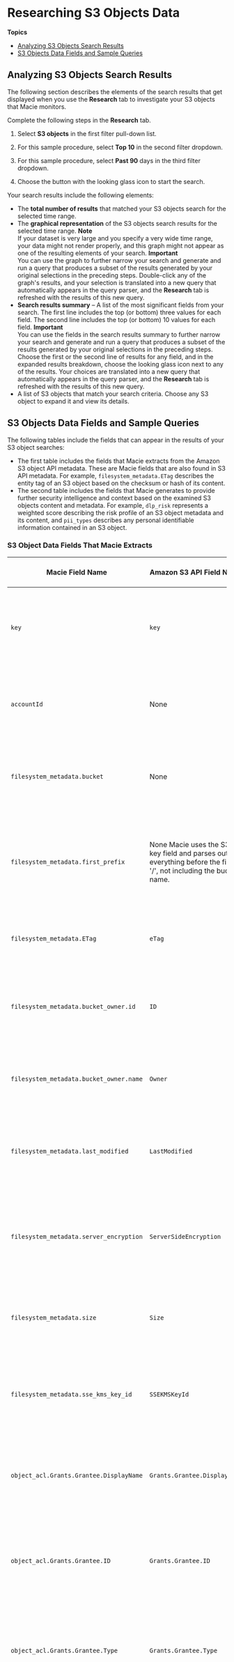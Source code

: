 # Researching S3 Objects Data<a name="s3objectsdata"></a>

**Topics**
+ [Analyzing S3 Objects Search Results](#s3searchresults)
+ [S3 Objects Data Fields and Sample Queries](#s3fields)

## Analyzing S3 Objects Search Results<a name="s3searchresults"></a>

The following section describes the elements of the search results that get displayed when you use the **Research** tab to investigate your S3 objects that Macie monitors\. 

Complete the following steps in the **Research** tab\.

1. Select **S3 objects** in the first filter pull\-down list\.

1. For this sample procedure, select **Top 10** in the second filter dropdown\.

1. For this sample procedure, select **Past 90** days in the third filter dropdown\.

1. Choose the button with the looking glass icon to start the search\.

Your search results include the following elements:
+ The **total number of results** that matched your S3 objects search for the selected time range\.
+ The **graphical representation** of the S3 objects search results for the selected time range\.
**Note**  
If your dataset is very large and you specify a very wide time range, your data might not render properly, and this graph might not appear as one of the resulting elements of your search\.
**Important**  
You can use the graph to further narrow your search and generate and run a query that produces a subset of the results generated by your original selections in the preceding steps\. Double\-click any of the graph's results, and your selection is translated into a new query that automatically appears in the query parser, and the **Research** tab is refreshed with the results of this new query\. 
+ **Search results summary** – A list of the most significant fields from your search\. The first line includes the top \(or bottom\) three values for each field\. The second line includes the top \(or bottom\) 10 values for each field\.
**Important**  
You can use the fields in the search results summary to further narrow your search and generate and run a query that produces a subset of the results generated by your original selections in the preceding steps\. Choose the first or the second line of results for any field, and in the expanded results breakdown, choose the looking glass icon next to any of the results\. Your choices are translated into a new query that automatically appears in the query parser, and the **Research** tab is refreshed with the results of this new query\.
+ A list of S3 objects that match your search criteria\. Choose any S3 object to expand it and view its details\.

## S3 Objects Data Fields and Sample Queries<a name="s3fields"></a>

The following tables include the fields that can appear in the results of your S3 object searches:
+ The first table includes the fields that Macie extracts from the Amazon S3 object API metadata\. These are Macie fields that are also found in S3 API metadata\. For example, `filesystem_metadata.ETag` describes the entity tag of an S3 object based on the checksum or hash of its content\.
+ The second table includes the fields that Macie generates to provide further security intelligence and context based on the examined S3 objects content and metadata\. For example, `dlp_risk` represents a weighted score describing the risk profile of an S3 object metadata and its content, and `pii_types` describes any personal identifiable information contained in an S3 object\.

### S3 Object Data Fields That Macie Extracts<a name="s3fields_extracted"></a>


| Macie Field Name | Amazon S3 API Field Name | Amazon S3 API Operation | Macie Field Type | Description | Example Search Query | 
| --- | --- | --- | --- | --- | --- | 
| `key` | `key` | `get-bucket` \(`listObjects`\)  | String   | The S3 object key path\. | Search for document names with the keyword "myobject": [\[See the AWS documentation website for more details\]](http://docs.aws.amazon.com/macie/latest/userguide/s3objectsdata.html)  | 
| `accountId` | None | None  |  String | The AWS account ID that owns the S3 object\. | Search for S3 objects owned by a particular account ID:  [\[See the AWS documentation website for more details\]](http://docs.aws.amazon.com/macie/latest/userguide/s3objectsdata.html)  | 
| `filesystem_metadata.bucket` | None | None  | String | The S3 bucket name that holds the S3 object\. | Search for S3 objects in a particular S3 bucket:  [\[See the AWS documentation website for more details\]](http://docs.aws.amazon.com/macie/latest/userguide/s3objectsdata.html)  | 
| `filesystem_metadata.first_prefix` | None  Macie uses the S3 key field and parses out everything before the first '/', not including the bucket name\.   | `get-bucket` \(`listObjects`\)  | String | The name of the first folder that contains the S3 object\. | Search for S3 objects contained in first folder names where folder name is `AWSLogs`:  [\[See the AWS documentation website for more details\]](http://docs.aws.amazon.com/macie/latest/userguide/s3objectsdata.html)  | 
| `filesystem_metadata.ETag` | `eTag` | `get-bucket` \(`listBuckets`\) | String | The entity tag as defined in RFC 2616\.   | Search for a particular `eTag`:  [\[See the AWS documentation website for more details\]](http://docs.aws.amazon.com/macie/latest/userguide/s3objectsdata.html)  | 
| `filesystem_metadata.bucket_owner.id` | `ID` | `get-bucket-acl` | String | The unique ID of the S3 bucket owner\.  | Search for S3 objects belonging to a particular owner ID:  [\[See the AWS documentation website for more details\]](http://docs.aws.amazon.com/macie/latest/userguide/s3objectsdata.html)  | 
| `filesystem_metadata.bucket_owner.name` | `Owner` | `get-bucket-acl` | String | The name of the S3 bucket owner\.  | Search for S3 objects owned by John Doe:  [\[See the AWS documentation website for more details\]](http://docs.aws.amazon.com/macie/latest/userguide/s3objectsdata.html)  | 
| `filesystem_metadata.last_modified` | `LastModified` | `get-bucket` \(`list-buckets`\) | Date | The timestamp when the S3 object was last modified\.  | Search for S3 objects that were modified in the last 24 hours:  [\[See the AWS documentation website for more details\]](http://docs.aws.amazon.com/macie/latest/userguide/s3objectsdata.html)  | 
| `filesystem_metadata.server_encryption` | `ServerSideEncryption` | `get-object`  | String | The server side encryption used to encrypt an S3 object\.  | Search for objects that aren't encrypted with the AES256 standard:  [\[See the AWS documentation website for more details\]](http://docs.aws.amazon.com/macie/latest/userguide/s3objectsdata.html)  | 
| `filesystem_metadata.size` | `Size` | `get-bucket` \(`list-buckets`\)  | Integer | The size of the S3 object's content in bytes\.  | Search for S3 objects that are larger than 1 MB:  [\[See the AWS documentation website for more details\]](http://docs.aws.amazon.com/macie/latest/userguide/s3objectsdata.html)  | 
| `filesystem_metadata.sse_kms_key_id` | `SSEKMSKeyId` | `get-object` | String | The unique identifier \(ARN\) of the master key used for server side encryption of the S3 objects\.  | Search for all S3 objects encrypted with a given key ID:  [\[See the AWS documentation website for more details\]](http://docs.aws.amazon.com/macie/latest/userguide/s3objectsdata.html)  | 
| `object_acl.Grants.Grantee.DisplayName` | `Grants.Grantee.DisplayName` | `get-object-acl` | String | The ACL grantee name\.  | Search for S3 object ACL permissions granted to John Doe:  [\[See the AWS documentation website for more details\]](http://docs.aws.amazon.com/macie/latest/userguide/s3objectsdata.html)  | 
| `object_acl.Grants.Grantee.ID` | `Grants.Grantee.ID` | `get-object-acl` | String | The ACL grantee unique ID\.  | Search for S3 object ACL permissions with a particular grantee ID:  [\[See the AWS documentation website for more details\]](http://docs.aws.amazon.com/macie/latest/userguide/s3objectsdata.html)  | 
| `object_acl.Grants.Grantee.Type` | `Grants.Grantee.Type` | `get-object-acl` | String | The ACL grantee type, such as `CanonicalUser` or `Group`\.  | Search for all S3 object ACLs that are granted to users or groups:  [\[See the AWS documentation website for more details\]](http://docs.aws.amazon.com/macie/latest/userguide/s3objectsdata.html)  | 
| `object_acl.Grants.Grantee.URI` | `Grants.Grantee.URI` | `get-object-acl` | String | The ACL grantee URI\.  | Search for S3 object ACLs with the `AllUsers` grant:  [\[See the AWS documentation website for more details\]](http://docs.aws.amazon.com/macie/latest/userguide/s3objectsdata.html)  | 
| `object_acl.Grants.Permission` | `Grants.Permission` | `get-object-acl` | String | The ACL grantee permission\.  | Search for S3 object ACLs that grant full control:  [\[See the AWS documentation website for more details\]](http://docs.aws.amazon.com/macie/latest/userguide/s3objectsdata.html)  | 
| `object_acl.Owner.DisplayName` | `Owner.DisplayName` | `get-object-acl` | String | The ACL owner name\.  | Search for S3 objects owned by John Doe:  [\[See the AWS documentation website for more details\]](http://docs.aws.amazon.com/macie/latest/userguide/s3objectsdata.html)  | 
| `object_acl.Owner.ID` | `Owner.ID` | `get-object-acl` | String | The ACL owner ID\.  |  Search for S3 objects belonging to a particular owner ID:  [\[See the AWS documentation website for more details\]](http://docs.aws.amazon.com/macie/latest/userguide/s3objectsdata.html)  | 

### S3 Object Data FieldsThat Macie Generates<a name="s3fields_macie-generated"></a>


| Macie Field Name | Macie Field Type | Description | Example Search Query | 
| --- | --- | --- | --- | 
| `@timestamp` | Date | The timestamp when the S3 object was last modified\.  | Search for S3 objects classified by Macie in the last 24 hours:  [\[See the AWS documentation website for more details\]](http://docs.aws.amazon.com/macie/latest/userguide/s3objectsdata.html)  | 
| `content_type` | String | The content and encoding type of the S3 object\.   You can locate this value in the **Name** field for a particular content type in the **Content types** section of the Macie console's **Settings** page\.   | Search for java source code containing hard\-coded AWS credentials:  [\[See the AWS documentation website for more details\]](http://docs.aws.amazon.com/macie/latest/userguide/s3objectsdata.html)  | 
| `dlp_risk` | Integer | Through the automatic classification methods, an object monitored by Macie is assigned risk levels based on each content type, file extension, theme, regex, PII, and SVM artifact that is assigned to it\. The object's compound \(final\) risk level \(`dlp_risk`\) is set to the highest value of its assigned risk levels\.   You can find risk levels in the **Settings** page of the Macie console for their respective supported data classifiers\.   | Search for globally accessible \(read or write\) objects with the compound \(final\) risk level of 5 or higher:  [\[See the AWS documentation website for more details\]](http://docs.aws.amazon.com/macie/latest/userguide/s3objectsdata.html)  | 
| `encoding` | String | The encoding scheme identified when analyzing the S3 object content\.  | Search for Unicode text documents:  [\[See the AWS documentation website for more details\]](http://docs.aws.amazon.com/macie/latest/userguide/s3objectsdata.html)  | 
| `filetype_risk` | Integer | The risk level assigned to an S3 object based on its file extension\.  You can find risk levels in the **Settings** page of the Macie console for their respective supported data classifiers\.   | Search for documents with the assigned file extension risk of greater than 6:  [\[See the AWS documentation website for more details\]](http://docs.aws.amazon.com/macie/latest/userguide/s3objectsdata.html)  | 
| `filetypes` | String | The type of the file based on the extension\.  You can locate this value in the **Name** and **Description** fields for a particular file type in the **File extensions** section of the Macie console's **Settings** page\.   | Search for files with an extension of \.pdf:  [\[See the AWS documentation website for more details\]](http://docs.aws.amazon.com/macie/latest/userguide/s3objectsdata.html)  | 
| `keyword_themes` | String | The themes assigned to an S3 object\. You can find supported themes in the Macie console's **Settings** page\.   | Search for S3 objects containing content related to Social Security:  [\[See the AWS documentation website for more details\]](http://docs.aws.amazon.com/macie/latest/userguide/s3objectsdata.html)  | 
| `language_code` | String | The language code found when analyzing the S3 object's content\.  | Search for S3 objects containing German keywords:  [\[See the AWS documentation website for more details\]](http://docs.aws.amazon.com/macie/latest/userguide/s3objectsdata.html)  | 
| `last_crawl_time` | Date | The timestamp of when Macie last analyzed an S3 object\.  | Search for S3 objects analyzed by Macie in the last 24 hours:  [\[See the AWS documentation website for more details\]](http://docs.aws.amazon.com/macie/latest/userguide/s3objectsdata.html)  | 
| `mimetype_risk` | Integer | The risk level based on an S3 object's content / MIME type\.  | Search for S3 objects containing MIME types associated with high\-risk content:  [\[See the AWS documentation website for more details\]](http://docs.aws.amazon.com/macie/latest/userguide/s3objectsdata.html)  | 
| `mimetypes` | String | The MIME type of an S3 object\.  | Search for plaintext documents containing AWS secret keys:  [\[See the AWS documentation website for more details\]](http://docs.aws.amazon.com/macie/latest/userguide/s3objectsdata.html)  | 
| `pii_impact` | String | The PII severity impact of an S3 object, assigned by Macie\.  | Search for S3 objects containing highly valuable personal identifiable information:  [\[See the AWS documentation website for more details\]](http://docs.aws.amazon.com/macie/latest/userguide/s3objectsdata.html)  | 
| `pii_types` | String | The specific type of PII found in an S3 object\.  | Search for S3 objects containing emails:  [\[See the AWS documentation website for more details\]](http://docs.aws.amazon.com/macie/latest/userguide/s3objectsdata.html)  | 
| `regex_risk` | Integer | The risk level based on the regex, assigned by Macie, of an S3 object\.  | Search for S3 objects with a regex\-based risk level greater than 5:  [\[See the AWS documentation website for more details\]](http://docs.aws.amazon.com/macie/latest/userguide/s3objectsdata.html)  | 
| `regex_themes` | String | The regex themes of an S3 object\.  | Search for S3 objects containing RSA private keys  [\[See the AWS documentation website for more details\]](http://docs.aws.amazon.com/macie/latest/userguide/s3objectsdata.html)  | 
| `theme_risk` | String | The risk level based on the themes, assigned by Macie, of an S3 object\.  | Search for S3 objects with a theme\-based risk level higher than 5:  [\[See the AWS documentation website for more details\]](http://docs.aws.amazon.com/macie/latest/userguide/s3objectsdata.html)  | 
| `themes` | String | The combined themes of an S3 object\.  | Search for S3 objects containing RSA private keys:  [\[See the AWS documentation website for more details\]](http://docs.aws.amazon.com/macie/latest/userguide/s3objectsdata.html)  | 